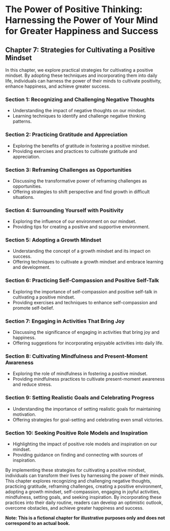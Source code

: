 The Power of Positive Thinking: Harnessing the Power of Your Mind for Greater Happiness and Success
===================================================================================================

Chapter 7: Strategies for Cultivating a Positive Mindset
--------------------------------------------------------

In this chapter, we explore practical strategies for cultivating a positive mindset. By adopting these techniques and incorporating them into daily life, individuals can harness the power of their minds to cultivate positivity, enhance happiness, and achieve greater success.

### Section 1: Recognizing and Challenging Negative Thoughts

* Understanding the impact of negative thoughts on our mindset.
* Learning techniques to identify and challenge negative thinking patterns.

### Section 2: Practicing Gratitude and Appreciation

* Exploring the benefits of gratitude in fostering a positive mindset.
* Providing exercises and practices to cultivate gratitude and appreciation.

### Section 3: Reframing Challenges as Opportunities

* Discussing the transformative power of reframing challenges as opportunities.
* Offering strategies to shift perspective and find growth in difficult situations.

### Section 4: Surrounding Yourself with Positivity

* Exploring the influence of our environment on our mindset.
* Providing tips for creating a positive and supportive environment.

### Section 5: Adopting a Growth Mindset

* Understanding the concept of a growth mindset and its impact on success.
* Offering techniques to cultivate a growth mindset and embrace learning and development.

### Section 6: Practicing Self-Compassion and Positive Self-Talk

* Exploring the importance of self-compassion and positive self-talk in cultivating a positive mindset.
* Providing exercises and techniques to enhance self-compassion and promote self-belief.

### Section 7: Engaging in Activities That Bring Joy

* Discussing the significance of engaging in activities that bring joy and happiness.
* Offering suggestions for incorporating enjoyable activities into daily life.

### Section 8: Cultivating Mindfulness and Present-Moment Awareness

* Exploring the role of mindfulness in fostering a positive mindset.
* Providing mindfulness practices to cultivate present-moment awareness and reduce stress.

### Section 9: Setting Realistic Goals and Celebrating Progress

* Understanding the importance of setting realistic goals for maintaining motivation.
* Offering strategies for goal-setting and celebrating even small victories.

### Section 10: Seeking Positive Role Models and Inspiration

* Highlighting the impact of positive role models and inspiration on our mindset.
* Providing guidance on finding and connecting with sources of inspiration.

By implementing these strategies for cultivating a positive mindset, individuals can transform their lives by harnessing the power of their minds. This chapter explores recognizing and challenging negative thoughts, practicing gratitude, reframing challenges, creating a positive environment, adopting a growth mindset, self-compassion, engaging in joyful activities, mindfulness, setting goals, and seeking inspiration. By incorporating these practices into their daily routine, readers can develop an optimistic outlook, overcome obstacles, and achieve greater happiness and success.

**Note: This is a fictional chapter for illustrative purposes only and does not correspond to an actual book.**
